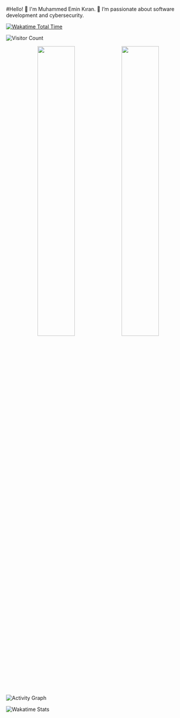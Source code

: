 #Hello! 👋
I'm Muhammed Emin Kıran. 🌟 I’m passionate about software development and cybersecurity.

[![Wakatime Total Time](https://img.shields.io/badge/Wakatime-%E2%9C%94%20Total%20Time%20Spent-blue)](https://wakatime.com/@888KIRAN)


![Visitor Count](https://profile-counter.glitch.me/888KIRAN/count.svg)

<p align="center">
  <img src="https://github-readme-stats.vercel.app/api?username=888KIRAN&show_icons=true&theme=radical&count_private=true" width="45%" />
  <img src="https://github-readme-stats.vercel.app/api/top-langs/?username=888KIRAN&layout=compact&theme=radical" width="45%" />
</p>

![Activity Graph](https://github-readme-activity-graph.vercel.app/graph?username=888KIRAN&theme=radical)

![Wakatime Stats](https://github-readme-stats.vercel.app/api/wakatime?username=888KIRAN&apikey=waka_24e9ea78-a54c-47be-8523-65f01926dbf6&theme=radical)

